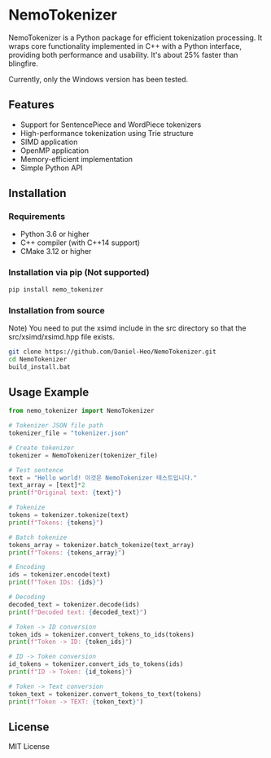 ﻿# NemoTokenizer

NemoTokenizer is a Python package for efficient tokenization processing. It wraps core functionality implemented in C++ with a Python interface, providing both performance and usability.
It's about 25% faster than blingfire.

Currently, only the Windows version has been tested.

## Features

- Support for SentencePiece and WordPiece tokenizers
- High-performance tokenization using Trie structure
- SIMD application
- OpenMP application
- Memory-efficient implementation
- Simple Python API

## Installation

### Requirements

- Python 3.6 or higher
- C++ compiler (with C++14 support)
- CMake 3.12 or higher

### Installation via pip (Not supported)

```bash
pip install nemo_tokenizer
```

### Installation from source

Note) You need to put the xsimd include in the src directory so that the src/xsimd/xsimd.hpp file exists.

```bash
git clone https://github.com/Daniel-Heo/NemoTokenizer.git
cd NemoTokenizer
build_install.bat
```

## Usage Example

```python
from nemo_tokenizer import NemoTokenizer

# Tokenizer JSON file path
tokenizer_file = "tokenizer.json"

# Create tokenizer
tokenizer = NemoTokenizer(tokenizer_file)

# Test sentence
text = "Hello world! 이것은 NemoTokenizer 테스트입니다."
text_array = [text]*2
print(f"Original text: {text}")

# Tokenize
tokens = tokenizer.tokenize(text)
print(f"Tokens: {tokens}")

# Batch tokenize
tokens_array = tokenizer.batch_tokenize(text_array)
print(f"Tokens: {tokens_array}")

# Encoding
ids = tokenizer.encode(text)
print(f"Token IDs: {ids}")

# Decoding
decoded_text = tokenizer.decode(ids)
print(f"Decoded text: {decoded_text}")

# Token -> ID conversion
token_ids = tokenizer.convert_tokens_to_ids(tokens)
print(f"Token -> ID: {token_ids}")

# ID -> Token conversion
id_tokens = tokenizer.convert_ids_to_tokens(ids)
print(f"ID -> Token: {id_tokens}")

# Token -> Text conversion
token_text = tokenizer.convert_tokens_to_text(tokens)
print(f"Token -> TEXT: {token_text}")
```

## License

MIT License
